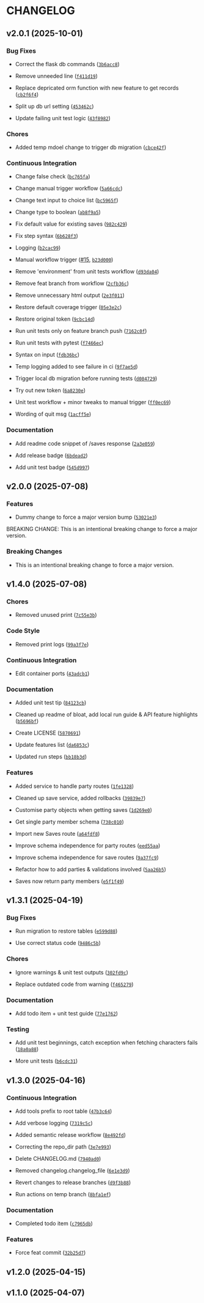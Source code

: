 # CHANGELOG


## v2.0.1 (2025-10-01)

### Bug Fixes

- Correct the flask db commands
  ([`3b6acc8`](https://github.com/alexandlazaris/FFVII-API/commit/3b6acc8f61ab75fdc3544289eeb6e007418eebac))

- Remove unneeded line
  ([`f411d19`](https://github.com/alexandlazaris/FFVII-API/commit/f411d196bb7f72ccb8620f49652db69344c942dc))

- Replace depricated orm function with new feature to get records
  ([`cb2f6f4`](https://github.com/alexandlazaris/FFVII-API/commit/cb2f6f484b7263e610a1bbf7b386d44ffaa81ddd))

- Split up db url setting
  ([`453462c`](https://github.com/alexandlazaris/FFVII-API/commit/453462c6875b343189c809288cffefa449d92708))

- Update failing unit test logic
  ([`43f8982`](https://github.com/alexandlazaris/FFVII-API/commit/43f89820e77fa58d5a77daf615348d42d8000987))

### Chores

- Added temp mdoel change to trigger db migration
  ([`cbce42f`](https://github.com/alexandlazaris/FFVII-API/commit/cbce42f1451d8cb8cbce848fb6757767bf3eec2d))

### Continuous Integration

- Change false check
  ([`bc765fa`](https://github.com/alexandlazaris/FFVII-API/commit/bc765fa9649486775a1c5e4ebddf72054432e80f))

- Change manual trigger workflow
  ([`5a66cdc`](https://github.com/alexandlazaris/FFVII-API/commit/5a66cdc834b43615fa844e48eeca68ed2b362443))

- Change text input to choice list
  ([`bc5965f`](https://github.com/alexandlazaris/FFVII-API/commit/bc5965fb2fa162fdf10ebba1431df8349fc061ad))

- Change type to boolean
  ([`ab8f9a5`](https://github.com/alexandlazaris/FFVII-API/commit/ab8f9a5851a1c49ec16c0b211c622a35b3cebb81))

- Fix default value for existing saves
  ([`982c429`](https://github.com/alexandlazaris/FFVII-API/commit/982c42985acbc535e6308ec65960574091b22af4))

- Fix step syntax
  ([`6b628f3`](https://github.com/alexandlazaris/FFVII-API/commit/6b628f306d8989bb9307df1360c1bcb48c68dd34))

- Logging
  ([`b2cac99`](https://github.com/alexandlazaris/FFVII-API/commit/b2cac9950533e6efedc78222bc7aca5342a8c4c7))

- Manual workflow trigger ([#15](https://github.com/alexandlazaris/FFVII-API/pull/15),
  [`b23d000`](https://github.com/alexandlazaris/FFVII-API/commit/b23d000bf3b2995eccd85c5880d5bf274a16fa69))

- Remove 'environment' from unit tests workflow
  ([`d93da04`](https://github.com/alexandlazaris/FFVII-API/commit/d93da0435648698342c09b596d69ec180078c119))

- Remove feat branch from workflow
  ([`2cfb36c`](https://github.com/alexandlazaris/FFVII-API/commit/2cfb36c8ddc06829170d5b5c05878ed0911588fb))

- Remove unnecessary html output
  ([`2e3f011`](https://github.com/alexandlazaris/FFVII-API/commit/2e3f011839dc84f93571347b71c754c6ae797c1e))

- Restore default coverage trigger
  ([`05e3e2c`](https://github.com/alexandlazaris/FFVII-API/commit/05e3e2c96741530705e7c05928d0c4701316e6a9))

- Restore original token
  ([`9cbc14d`](https://github.com/alexandlazaris/FFVII-API/commit/9cbc14d2cea1646f75f903b388f7e12ba2588bb0))

- Run unit tests only on feature branch push
  ([`7162c0f`](https://github.com/alexandlazaris/FFVII-API/commit/7162c0fffbad884c736fcc5ad7c6ae9802191201))

- Run unit tests with pytest
  ([`f7466ec`](https://github.com/alexandlazaris/FFVII-API/commit/f7466ece36b7bab66561d3a785c7d5f93aaa0a96))

- Syntax on input
  ([`fdb36bc`](https://github.com/alexandlazaris/FFVII-API/commit/fdb36bc67be656869450c95286867ce9aafcaf08))

- Temp logging added to see failure in ci
  ([`9f7ae5d`](https://github.com/alexandlazaris/FFVII-API/commit/9f7ae5db7996d1a8088bc1cbcd4539c46b3aeca8))

- Trigger local db migration before running tests
  ([`d084729`](https://github.com/alexandlazaris/FFVII-API/commit/d084729e19c2c66eb6c2c0ddf84079fb3feabaf7))

- Try out new token
  ([`6a8230e`](https://github.com/alexandlazaris/FFVII-API/commit/6a8230e68c51bc418004ed37f1e2b2eadd51f31b))

- Unit test workflow + minor tweaks to manual trigger
  ([`ff0ec69`](https://github.com/alexandlazaris/FFVII-API/commit/ff0ec697c15b9aa5852f2fabf23e8a311e3e8f6f))

- Wording of quit msg
  ([`1acff5e`](https://github.com/alexandlazaris/FFVII-API/commit/1acff5e762898bb34684a02ec2bec28e266d15f2))

### Documentation

- Add readme code snippet of /saves response
  ([`2a3e059`](https://github.com/alexandlazaris/FFVII-API/commit/2a3e059939cb5d33f23d5ff1db51d0ea03095f2e))

- Add release badge
  ([`6bdead2`](https://github.com/alexandlazaris/FFVII-API/commit/6bdead2bf7bdc443dc66371faf735e500fcf6bd4))

- Add unit test badge
  ([`545d997`](https://github.com/alexandlazaris/FFVII-API/commit/545d9978d767d1e6536129b462b8bc7dad701f67))


## v2.0.0 (2025-07-08)

### Features

- Dummy change to force a major version bump
  ([`53021e3`](https://github.com/alexandlazaris/FFVII-API/commit/53021e319ebcdecbe7fc104453ed1edef5dcd406))

BREAKING CHANGE: This is an intentional breaking change to force a major version.

### Breaking Changes

- This is an intentional breaking change to force a major version.


## v1.4.0 (2025-07-08)

### Chores

- Removed unused print
  ([`7c55e3b`](https://github.com/alexandlazaris/FFVII-API/commit/7c55e3bdd2956a961240a159f7a7a3159c880820))

### Code Style

- Removed print logs
  ([`99a3f7e`](https://github.com/alexandlazaris/FFVII-API/commit/99a3f7e8c7294524c9151642eb74195f7f06bc2d))

### Continuous Integration

- Edit container ports
  ([`43adcb1`](https://github.com/alexandlazaris/FFVII-API/commit/43adcb18ab164481b56ba44b20c8a8e66957b410))

### Documentation

- Added unit test tip
  ([`84123cb`](https://github.com/alexandlazaris/FFVII-API/commit/84123cbde86f7fccec6ee868949d0046d37b0446))

- Cleaned up readme of bloat, add local run guide & API feature highlights
  ([`b5696bf`](https://github.com/alexandlazaris/FFVII-API/commit/b5696bfe3b7fefa93d32ae88bf3b76537b72b800))

- Create LICENSE
  ([`5870691`](https://github.com/alexandlazaris/FFVII-API/commit/5870691ad6bd1544a8dd48833e13c74fd69be753))

- Update features list
  ([`da6853c`](https://github.com/alexandlazaris/FFVII-API/commit/da6853cc12662dc76c9ba44621a3f4037e4c37ac))

- Updated run steps
  ([`bb18b3d`](https://github.com/alexandlazaris/FFVII-API/commit/bb18b3d89007a12c4a50192a157ff3b5c71a9416))

### Features

- Added service to handle party routes
  ([`1fe1328`](https://github.com/alexandlazaris/FFVII-API/commit/1fe13287c898e8569c8a3d4e15e6c13b2f44e8f3))

- Cleaned up save service, added rollbacks
  ([`39839e7`](https://github.com/alexandlazaris/FFVII-API/commit/39839e77bbd419532f8ac34ac18a1e01a44c05bd))

- Customise party objects when getting saves
  ([`1d269e0`](https://github.com/alexandlazaris/FFVII-API/commit/1d269e05b00456aa69a6969c1bc642451c6dcf8f))

- Get single party member schema
  ([`738c010`](https://github.com/alexandlazaris/FFVII-API/commit/738c010ca43883d10c108f1c7907354b21f3b515))

- Import new Saves route
  ([`a64fdf8`](https://github.com/alexandlazaris/FFVII-API/commit/a64fdf8c3dcec1b24176daa32bad9999a046a95d))

- Improve schema independence for party routes
  ([`eed55aa`](https://github.com/alexandlazaris/FFVII-API/commit/eed55aa67f29f236a29bc438ed36bcac789d4949))

- Improve schema independence for save routes
  ([`9a37fc9`](https://github.com/alexandlazaris/FFVII-API/commit/9a37fc949575ae3637cf3d8e0bf4cb970073e5fb))

- Refactor how to add parties & validations involved
  ([`5aa26b5`](https://github.com/alexandlazaris/FFVII-API/commit/5aa26b5f0e75a6222edbb56c9e648f2a53a3d7b3))

- Saves now return party members
  ([`e5f1f49`](https://github.com/alexandlazaris/FFVII-API/commit/e5f1f49353f48ce70154b8fda31dd4bbddd6577f))


## v1.3.1 (2025-04-19)

### Bug Fixes

- Run migration to restore tables
  ([`e599d88`](https://github.com/alexandlazaris/FFVII-API/commit/e599d88938ec9aa80dcb8c308d8d510af3f9d5a7))

- Use correct status code
  ([`9486c5b`](https://github.com/alexandlazaris/FFVII-API/commit/9486c5b36e78d81e2b3fde87aecf04cc3b24f443))

### Chores

- Ignore warnings & unit test outputs
  ([`302fd9c`](https://github.com/alexandlazaris/FFVII-API/commit/302fd9c80a8493160ae09737b4054c14a232f931))

- Replace outdated code from warning
  ([`f465279`](https://github.com/alexandlazaris/FFVII-API/commit/f4652799a0f0fa772fe46b93a76b55b5922c731b))

### Documentation

- Add todo item + unit test guide
  ([`77e1762`](https://github.com/alexandlazaris/FFVII-API/commit/77e1762a1943ec8f41913b93d0f5c0c80d65c586))

### Testing

- Add unit test beginnings, catch exception when fetching characters fails
  ([`18a0a88`](https://github.com/alexandlazaris/FFVII-API/commit/18a0a88963f5047376d3e80afc16b50115924d77))

- More unit tests
  ([`b6cdc31`](https://github.com/alexandlazaris/FFVII-API/commit/b6cdc31da0f3757fc05c8ea1259dc417eb1f77cc))


## v1.3.0 (2025-04-16)

### Continuous Integration

- Add tools prefix to root table
  ([`47b3c64`](https://github.com/alexandlazaris/FFVII-API/commit/47b3c64d9fab65c22f98259e4fd49369d750c799))

- Add verbose logging
  ([`7319c5c`](https://github.com/alexandlazaris/FFVII-API/commit/7319c5c7111763e2d9d7bc33f564bff234805e79))

- Added semantic release workflow
  ([`8e492fd`](https://github.com/alexandlazaris/FFVII-API/commit/8e492fdd04f2c04568eadde84965b7e39dca0d90))

- Correcting the repo_dir path
  ([`3e7e993`](https://github.com/alexandlazaris/FFVII-API/commit/3e7e993407b73feae788c032a35eb93f63d32b7b))

- Delete CHANGELOG.md
  ([`7940ad0`](https://github.com/alexandlazaris/FFVII-API/commit/7940ad0a42a555989237c3cdf8762130a0e505a7))

- Removed changelog.changelog_file
  ([`6e1e3d9`](https://github.com/alexandlazaris/FFVII-API/commit/6e1e3d931a8d53a8e53ebb86421237929147cfed))

- Revert changes to release branches
  ([`d9f3b88`](https://github.com/alexandlazaris/FFVII-API/commit/d9f3b88af26f741ad06f4551231fe1043516645b))

- Run actions on temp branch
  ([`8bfa1ef`](https://github.com/alexandlazaris/FFVII-API/commit/8bfa1ef747339b2672667cba96f10278ac0b1fc1))

### Documentation

- Completed todo item
  ([`c7965db`](https://github.com/alexandlazaris/FFVII-API/commit/c7965dbebc24703fccc1089eaa2f2f6484818154))

### Features

- Force feat commit
  ([`32b25d7`](https://github.com/alexandlazaris/FFVII-API/commit/32b25d788879e38f8634cda05249c15f0f6e40ed))


## v1.2.0 (2025-04-15)


## v1.1.0 (2025-04-07)
